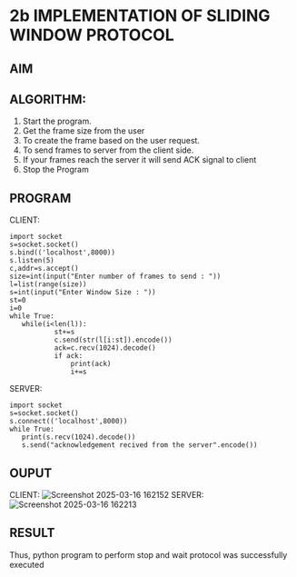 # 2b IMPLEMENTATION OF SLIDING WINDOW PROTOCOL
## AIM
## ALGORITHM:
1. Start the program.
2. Get the frame size from the user
3. To create the frame based on the user request.
4. To send frames to server from the client side.
5. If your frames reach the server it will send ACK signal to client
6. Stop the Program
## PROGRAM

CLIENT: 
 ```
import socket 
s=socket.socket() 
s.bind(('localhost',8000)) 
s.listen(5) 
c,addr=s.accept() 
size=int(input("Enter number of frames to send : ")) 
l=list(range(size)) 
s=int(input("Enter Window Size : ")) 
st=0 
i=0 
while True: 
    while(i<len(l)): 
            st+=s 
            c.send(str(l[i:st]).encode()) 
            ack=c.recv(1024).decode() 
            if ack: 
                print(ack) 
                i+=s
```

SERVER: 
 ```
import socket 
s=socket.socket() 
s.connect(('localhost',8000)) 
while True:    
    print(s.recv(1024).decode()) 
    s.send("acknowledgement recived from the server".encode())
```
## OUPUT
CLIENT: 
![Screenshot 2025-03-16 162152](https://github.com/user-attachments/assets/b4a958fd-0f3a-4bbb-8407-22ba7b75b7f7)
SERVER: 
![Screenshot 2025-03-16 162213](https://github.com/user-attachments/assets/89e16a78-cdef-47b3-9cfb-8141ec42a66b)

## RESULT
Thus, python program to perform stop and wait protocol was successfully executed
